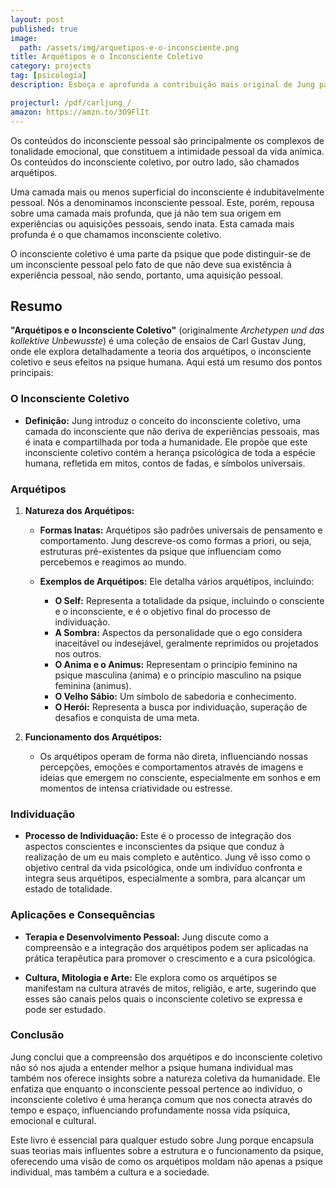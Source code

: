 ```yaml
---
layout: post
published: true
image:
  path: /assets/img/arquetipos-e-o-inconsciente.png
title: Arquétipos e o Inconsciente Coletivo
category: projects
tag: [psicologia]
description: Esboça e aprofunda a contribuição mais original de Jung para a psicologia, a noção de arquétipo e seu correlato, o inconsciente coletivo.

projecturl: /pdf/carljung_/
amazon: https://amzn.to/3O9FlIt
---
```


Os conteúdos do inconsciente pessoal são principalmente os complexos de tonalidade emocional, que constituem a intimidade pessoal da vida anímica. Os conteúdos do inconsciente coletivo, por outro lado, são chamados arquétipos.

Uma camada mais ou menos superficial do inconsciente é indubitavelmente pessoal. Nós a denominamos inconsciente pessoal. Este, porém, repousa sobre uma camada mais profunda, que já não tem sua origem em experiências ou aquisições pessoais, sendo inata. Esta camada mais profunda é o que chamamos inconsciente coletivo.

O inconsciente coletivo é uma parte da psique que pode distinguir-se de um inconsciente pessoal pelo fato de que não deve sua existência à experiência pessoal, não sendo, portanto, uma aquisição pessoal.


## Resumo

**"Arquétipos e o Inconsciente Coletivo"** (originalmente *Archetypen und das kollektive Unbewusste*) é uma coleção de ensaios de Carl Gustav Jung, onde ele explora detalhadamente a teoria dos arquétipos, o inconsciente coletivo e seus efeitos na psique humana. Aqui está um resumo dos pontos principais:

### **O Inconsciente Coletivo**

- **Definição:** Jung introduz o conceito do inconsciente coletivo, uma camada do inconsciente que não deriva de experiências pessoais, mas é inata e compartilhada por toda a humanidade. Ele propõe que este inconsciente coletivo contém a herança psicológica de toda a espécie humana, refletida em mitos, contos de fadas, e símbolos universais.

### **Arquétipos**

1. **Natureza dos Arquétipos:**
   - **Formas Inatas:** Arquétipos são padrões universais de pensamento e comportamento. Jung descreve-os como formas a priori, ou seja, estruturas pré-existentes da psique que influenciam como percebemos e reagimos ao mundo.

   - **Exemplos de Arquétipos:** Ele detalha vários arquétipos, incluindo:
     - **O Self:** Representa a totalidade da psique, incluindo o consciente e o inconsciente, e é o objetivo final do processo de individuação.
     - **A Sombra:** Aspectos da personalidade que o ego considera inaceitável ou indesejável, geralmente reprimidos ou projetados nos outros.
     - **O Anima e o Animus:** Representam o princípio feminino na psique masculina (anima) e o princípio masculino na psique feminina (animus).
     - **O Velho Sábio:** Um símbolo de sabedoria e conhecimento.
     - **O Herói:** Representa a busca por individuação, superação de desafios e conquista de uma meta.

2. **Funcionamento dos Arquétipos:**
   - Os arquétipos operam de forma não direta, influenciando nossas percepções, emoções e comportamentos através de imagens e ideias que emergem no consciente, especialmente em sonhos e em momentos de intensa criatividade ou estresse.

### **Individuação**

- **Processo de Individuação:** Este é o processo de integração dos aspectos conscientes e inconscientes da psique que conduz à realização de um eu mais completo e autêntico. Jung vê isso como o objetivo central da vida psicológica, onde um indivíduo confronta e integra seus arquétipos, especialmente a sombra, para alcançar um estado de totalidade.

### **Aplicações e Consequências**

- **Terapia e Desenvolvimento Pessoal:** Jung discute como a compreensão e a integração dos arquétipos podem ser aplicadas na prática terapêutica para promover o crescimento e a cura psicológica.

- **Cultura, Mitologia e Arte:** Ele explora como os arquétipos se manifestam na cultura através de mitos, religião, e arte, sugerindo que esses são canais pelos quais o inconsciente coletivo se expressa e pode ser estudado.

### **Conclusão**

Jung conclui que a compreensão dos arquétipos e do inconsciente coletivo não só nos ajuda a entender melhor a psique humana individual mas também nos oferece insights sobre a natureza coletiva da humanidade. Ele enfatiza que enquanto o inconsciente pessoal pertence ao indivíduo, o inconsciente coletivo é uma herança comum que nos conecta através do tempo e espaço, influenciando profundamente nossa vida psíquica, emocional e cultural.

Este livro é essencial para qualquer estudo sobre Jung porque encapsula suas teorias mais influentes sobre a estrutura e o funcionamento da psique, oferecendo uma visão de como os arquétipos moldam não apenas a psique individual, mas também a cultura e a sociedade.
